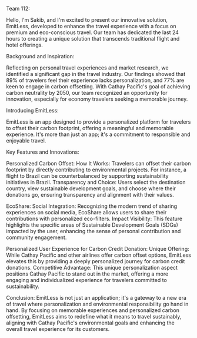 Team 112:

Hello, I'm Sakib, and I'm excited to present our innovative solution, EmitLess, developed to enhance the travel experience with a focus on premium and eco-conscious travel. Our team has dedicated the last 24 hours to creating a unique solution that transcends traditional flight and hotel offerings.

Background and Inspiration:

Reflecting on personal travel experiences and market research, we identified a significant gap in the travel industry. Our findings showed that 89% of travelers feel their experience lacks personalization, and 77% are keen to engage in carbon offsetting. With Cathay Pacific's goal of achieving carbon neutrality by 2050, our team recognized an opportunity for innovation, especially for economy travelers seeking a memorable journey.

Introducing EmitLess:

EmitLess is an app designed to provide a personalized platform for travelers to offset their carbon footprint, offering a meaningful and memorable experience. It's more than just an app; it's a commitment to responsible and enjoyable travel.

Key Features and Innovations:

Personalized Carbon Offset:
How It Works: Travelers can offset their carbon footprint by directly contributing to environmental projects. For instance, a flight to Brazil can be counterbalanced by supporting sustainability initiatives in Brazil.
Transparency and Choice: Users select the destination country, view sustainable development goals, and choose where their donations go, ensuring transparency and alignment with their values.

EcoShare:
Social Integration: Recognizing the modern trend of sharing experiences on social media, EcoShare allows users to share their contributions with personalized eco-filters.
Impact Visibility: This feature highlights the specific areas of Sustainable Development Goals (SDGs) impacted by the user, enhancing the sense of personal contribution and community engagement.

Personalized User Experience for Carbon Credit Donation:
Unique Offering: While Cathay Pacific and other airlines offer carbon offset options, EmitLess elevates this by providing a deeply personalized journey for carbon credit donations.
Competitive Advantage: This unique personalization aspect positions Cathay Pacific to stand out in the market, offering a more engaging and individualized experience for travelers committed to sustainability.

Conclusion:
EmitLess is not just an application; it's a gateway to a new era of travel where personalization and environmental responsibility go hand in hand. By focusing on memorable experiences and personalized carbon offsetting, EmitLess aims to redefine what it means to travel sustainably, aligning with Cathay Pacific's environmental goals and enhancing the overall travel experience for its customers.
